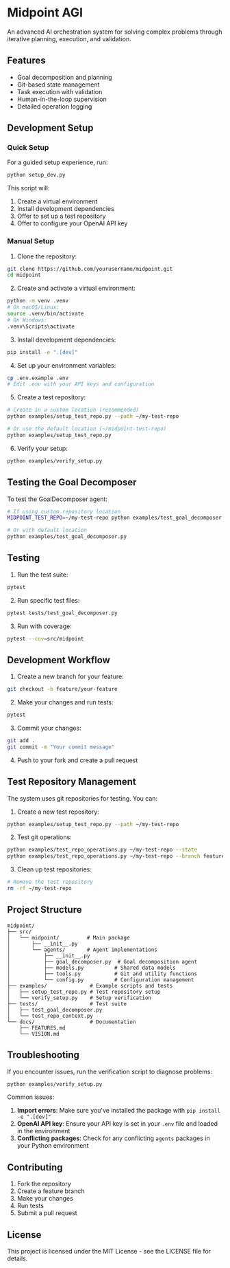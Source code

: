 # Midpoint AGI

An advanced AI orchestration system for solving complex problems through iterative planning, execution, and validation.

## Features

- Goal decomposition and planning
- Git-based state management
- Task execution with validation
- Human-in-the-loop supervision
- Detailed operation logging

## Development Setup

### Quick Setup

For a guided setup experience, run:

```bash
python setup_dev.py
```

This script will:
1. Create a virtual environment
2. Install development dependencies
3. Offer to set up a test repository
4. Offer to configure your OpenAI API key

### Manual Setup

1. Clone the repository:
```bash
git clone https://github.com/yourusername/midpoint.git
cd midpoint
```

2. Create and activate a virtual environment:
```bash
python -m venv .venv
# On macOS/Linux:
source .venv/bin/activate
# On Windows:
.venv\Scripts\activate
```

3. Install development dependencies:
```bash
pip install -e ".[dev]"
```

4. Set up your environment variables:
```bash
cp .env.example .env
# Edit .env with your API keys and configuration
```

5. Create a test repository:
```bash
# Create in a custom location (recommended)
python examples/setup_test_repo.py --path ~/my-test-repo

# Or use the default location (~/midpoint-test-repo)
python examples/setup_test_repo.py
```

6. Verify your setup:
```bash
python examples/verify_setup.py
```

## Testing the Goal Decomposer

To test the GoalDecomposer agent:

```bash
# If using custom repository location
MIDPOINT_TEST_REPO=~/my-test-repo python examples/test_goal_decomposer.py

# Or with default location
python examples/test_goal_decomposer.py
```

## Testing

1. Run the test suite:
```bash
pytest
```

2. Run specific test files:
```bash
pytest tests/test_goal_decomposer.py
```

3. Run with coverage:
```bash
pytest --cov=src/midpoint
```

## Development Workflow

1. Create a new branch for your feature:
```bash
git checkout -b feature/your-feature
```

2. Make your changes and run tests:
```bash
pytest
```

3. Commit your changes:
```bash
git add .
git commit -m "Your commit message"
```

4. Push to your fork and create a pull request

## Test Repository Management

The system uses git repositories for testing. You can:

1. Create a new test repository:
```bash
python examples/setup_test_repo.py --path ~/my-test-repo
```

2. Test git operations:
```bash
python examples/test_repo_operations.py ~/my-test-repo --state
python examples/test_repo_operations.py ~/my-test-repo --branch feature/new-feature
```

3. Clean up test repositories:
```bash
# Remove the test repository
rm -rf ~/my-test-repo
```

## Project Structure

```
midpoint/
├── src/
│   └── midpoint/         # Main package
│       ├── __init__.py
│       └── agents/       # Agent implementations
│           ├── __init__.py
│           ├── goal_decomposer.py  # Goal decomposition agent
│           ├── models.py          # Shared data models
│           ├── tools.py           # Git and utility functions
│           └── config.py          # Configuration management
├── examples/              # Example scripts and tests
│   ├── setup_test_repo.py # Test repository setup
│   └── verify_setup.py    # Setup verification
├── tests/                 # Test suite
│   ├── test_goal_decomposer.py
│   └── test_repo_context.py
└── docs/                  # Documentation
    ├── FEATURES.md
    └── VISION.md
```

## Troubleshooting

If you encounter issues, run the verification script to diagnose problems:

```bash
python examples/verify_setup.py
```

Common issues:
1. **Import errors**: Make sure you've installed the package with `pip install -e ".[dev]"`
2. **OpenAI API key**: Ensure your API key is set in your `.env` file and loaded in the environment
3. **Conflicting packages**: Check for any conflicting `agents` packages in your Python environment

## Contributing

1. Fork the repository
2. Create a feature branch
3. Make your changes
4. Run tests
5. Submit a pull request

## License

This project is licensed under the MIT License - see the LICENSE file for details. 